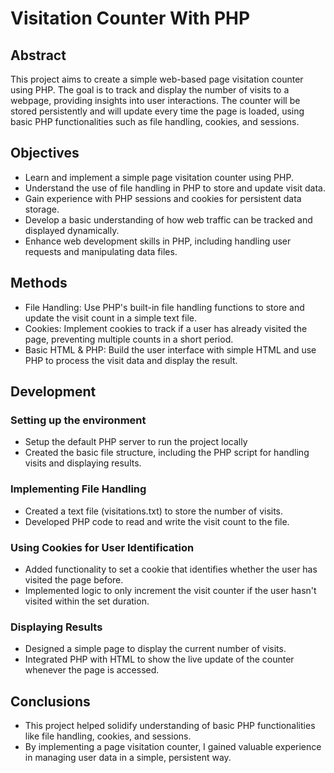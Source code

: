 # Visitation Counter With PHP

## Abstract

This project aims to create a simple web-based page visitation counter using PHP. The goal is to track and display the number of visits to a webpage, providing insights into user interactions. The counter will be stored persistently and will update every time the page is loaded, using basic PHP functionalities such as file handling, cookies, and sessions.

## Objectives

- Learn and implement a simple page visitation counter using PHP.
- Understand the use of file handling in PHP to store and update visit data.
- Gain experience with PHP sessions and cookies for persistent data storage.
- Develop a basic understanding of how web traffic can be tracked and displayed dynamically.
- Enhance web development skills in PHP, including handling user requests and manipulating data files.

## Methods

- File Handling: Use PHP's built-in file handling functions to store and update the visit count in a simple text file.
- Cookies: Implement cookies to track if a user has already visited the page, preventing multiple counts in a short period.
- Basic HTML & PHP: Build the user interface with simple HTML and use PHP to process the visit data and display the result.

## Development

### Setting up the environment
- Setup the default PHP server to run the project locally
- Created the basic file structure, including the PHP script for handling visits and displaying results.

### Implementing File Handling
- Created a text file (visitations.txt) to store the number of visits.
- Developed PHP code to read and write the visit count to the file.

### Using Cookies for User Identification
- Added functionality to set a cookie that identifies whether the user has visited the page before.
- Implemented logic to only increment the visit counter if the user hasn't visited within the set duration.

### Displaying Results
- Designed a simple page to display the current number of visits.
- Integrated PHP with HTML to show the live update of the counter whenever the page is accessed.

## Conclusions

- This project helped solidify understanding of basic PHP functionalities like file handling, cookies, and sessions.
- By implementing a page visitation counter, I gained valuable experience in managing user data in a simple, persistent way.
